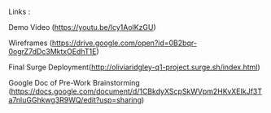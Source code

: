 Links :

Demo Video (https://youtu.be/lcy1AolKzGU)

Wireframes (https://drive.google.com/open?id=0B2bqr-0ogrZ7dDc3MktxOEdhT1E)

Final Surge Deployment(http://oliviaridgley-q1-project.surge.sh/index.html)

Google Doc of Pre-Work Brainstorming
(https://docs.google.com/document/d/1CBkdyXScpSkWVpm2HKvXEIkJf3Ta7nluGGhkwg3R9WQ/edit?usp=sharing)
